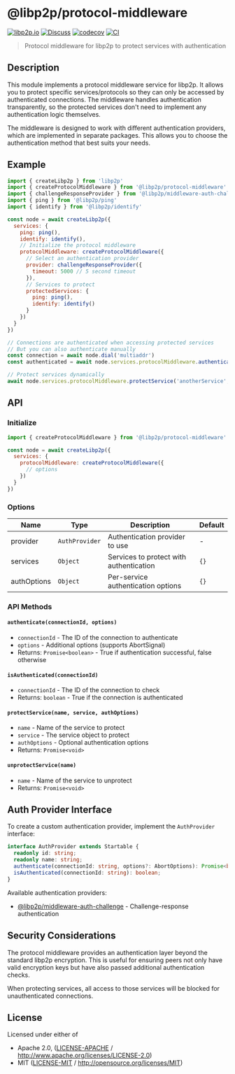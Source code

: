 # @libp2p/protocol-middleware

[![libp2p.io](https://img.shields.io/badge/project-libp2p-yellow.svg?style=flat-square)](http://libp2p.io/)
[![Discuss](https://img.shields.io/discourse/https/discuss.libp2p.io/posts.svg?style=flat-square)](https://discuss.libp2p.io)
[![codecov](https://img.shields.io/codecov/c/github/libp2p/js-libp2p.svg?style=flat-square)](https://codecov.io/gh/libp2p/js-libp2p)
[![CI](https://img.shields.io/github/actions/workflow/status/libp2p/js-libp2p/main.yml?branch=main\&style=flat-square)](https://github.com/libp2p/js-libp2p/actions/workflows/main.yml?query=branch%3Amain)

> Protocol middleware for libp2p to protect services with authentication

## Description

This module implements a protocol middleware service for libp2p. It allows you to protect specific services/protocols so they can only be accessed by authenticated connections. The middleware handles authentication transparently, so the protected services don't need to implement any authentication logic themselves.

The middleware is designed to work with different authentication providers, which are implemented in separate packages. This allows you to choose the authentication method that best suits your needs.

## Example

```js
import { createLibp2p } from 'libp2p'
import { createProtocolMiddleware } from '@libp2p/protocol-middleware'
import { challengeResponseProvider } from '@libp2p/middleware-auth-challenge'
import { ping } from '@libp2p/ping'
import { identify } from '@libp2p/identify'

const node = await createLibp2p({
  services: {
    ping: ping(),
    identify: identify(),
    // Initialize the protocol middleware
    protocolMiddleware: createProtocolMiddleware({
      // Select an authentication provider
      provider: challengeResponseProvider({
        timeout: 5000 // 5 second timeout
      }),
      // Services to protect
      protectedServices: {
        ping: ping(),
        identify: identify()
      }
    })
  }
})

// Connections are authenticated when accessing protected services
// But you can also authenticate manually
const connection = await node.dial('multiaddr')
const authenticated = await node.services.protocolMiddleware.authenticate(connection.id)

// Protect services dynamically
await node.services.protocolMiddleware.protectService('anotherService', anotherService)
```

## API

### Initialize

```js
import { createProtocolMiddleware } from '@libp2p/protocol-middleware'

const node = await createLibp2p({
  services: {
    protocolMiddleware: createProtocolMiddleware({
      // options
    })
  }
})
```

### Options

| Name             | Type              | Description                                             | Default      |
|------------------|-------------------|---------------------------------------------------------|--------------|
| provider         | `AuthProvider`    | Authentication provider to use                          | -            |
| services         | `Object`          | Services to protect with authentication                 | `{}`         |
| authOptions      | `Object`          | Per-service authentication options                      | `{}`         |

### API Methods

#### `authenticate(connectionId, options)`

- `connectionId` - The ID of the connection to authenticate
- `options` - Additional options (supports AbortSignal)
- Returns: `Promise<boolean>` - True if authentication successful, false otherwise

#### `isAuthenticated(connectionId)`

- `connectionId` - The ID of the connection to check
- Returns: `boolean` - True if the connection is authenticated

#### `protectService(name, service, authOptions)`

- `name` - Name of the service to protect
- `service` - The service object to protect
- `authOptions` - Optional authentication options
- Returns: `Promise<void>`

#### `unprotectService(name)`

- `name` - Name of the service to unprotect
- Returns: `Promise<void>`

## Auth Provider Interface

To create a custom authentication provider, implement the `AuthProvider` interface:

```typescript
interface AuthProvider extends Startable {
  readonly id: string;
  readonly name: string;
  authenticate(connectionId: string, options?: AbortOptions): Promise<boolean>;
  isAuthenticated(connectionId: string): boolean;
}
```

Available authentication providers:
- [@libp2p/middleware-auth-challenge](https://github.com/libp2p/js-libp2p/tree/main/packages/middleware-auth-challenge) - Challenge-response authentication

## Security Considerations

The protocol middleware provides an authentication layer beyond the standard libp2p encryption. This is useful for ensuring peers not only have valid encryption keys but have also passed additional authentication checks.

When protecting services, all access to those services will be blocked for unauthenticated connections.

## License

Licensed under either of

- Apache 2.0, ([LICENSE-APACHE](LICENSE-APACHE) / <http://www.apache.org/licenses/LICENSE-2.0>)
- MIT ([LICENSE-MIT](LICENSE-MIT) / <http://opensource.org/licenses/MIT>)
